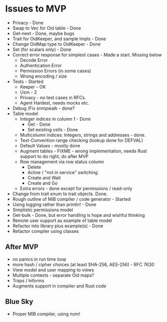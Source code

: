 # Issues to MVP

* Privacy - Done
* Swap to Vec for Oid table - Done
* Get-next - Done, maybe bugs
* Trait for OidKeeper, and sample Impls - Done
* Change OidMap type to OidKeeper - Done
* Set (for scalars only) - Done
* Correct error response for simplest cases - Made a start. Missing below
  * Decode Error
  * Authentication Error
  * Permission Errors (in some cases)
  * Wrong encoding / size
* Tests - Started
  * Keeper - OK
  * Usm - 2
  * Privacy - no test cases in RFCs.
  * Agent  Hardest, needs mocks etc.
* Debug /Fix snmpwalk  - done?
* Table model
  * Integer indices in column 1 - Done
    * Get - Done
    * Set existing cells - Done
  * Multicolumn indices: Integers, strings and addresses - done.
  * Text-Convention range checking (lookup done for DEFVAL)
  * Default Values - mostly done
  * Augment tables - FIXME - wrong implementation, needs Rust support to do right, do after MVP
  * Row management via row status column
    * Delete
    * Active / "not in service" switching
    * Create and Wait
    * Create and Go
  * Extra errors - done except for permissions / read-only
* Change from trait enum to trait objects. Done.
* Rough outline of MiB compiler / code generator - Started
* Using logging rather than println! - Done
* Simplistic permissions model
* Get-bulk - Done, but error handling is hope and wishful thinking
* Remote user support as example of table model
* Refactor into library plus example(s) - Done
* Refactor compiler using classes

## After MVP

* no panics in run time loop
* more hash / cipher choices (at least SHA-256, AES-256) - RFC 7630
* View model and user mapping to views
* Multiple contexts - separate Oid maps?
* Traps / Informs
* Augments support in compiler and Rust code

## Blue Sky

* Proper MIB compiler, using nom!
